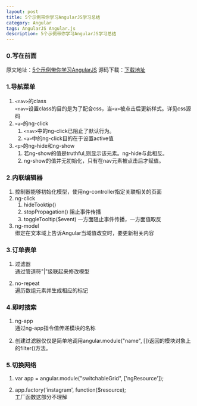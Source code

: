 ```yaml
---
layout: post
title: 5个示例带你学习AngularJS学习总结
category: Angular
tags: AngularJS Angular.js
description: 5个示例带你学习AngularJS学习总结
---
```


### 0.写在前面

原文地址：[5个示例带你学习AngularJS](http://blog.jobbole.com/48979/)
源码下载：[下载地址](http://demo.tutorialzine.com/2013/08/learn-angularjs-5-examples/angularjs-examples.zip)

### 1.导航菜单

1. `<nav>`的class  
	`<nav>`设置class的目的是为了配合css，当`<a>`被点击后更新样式。详见css源码
2. `<a>`的ng-click
	1. `<nav>`中的ng-click已阻止了默认行为。
	2. `<a>`中的ng-click目的在于设置active值
3. `<p>`的ng-hide和ng-show
	1. 若ng-show的值是truthful,则显示该元素。ng-hide与此相反。
	2. ng-show的值并无初始化，只有在nav元素被点击后才赋值。

### 2.内联编辑器

1. 控制器能够初始化模型，使用ng-controller指定关联相关的页面
2. ng-click  
	1. hideTooktip()
	2. stopPropagation() 阻止事件传播
	3. toggleTooltip($event) 一方面阻止事件传播，一方面值取反
3. ng-model  
	绑定在文本域上告诉Angular当域值改变时，要更新相关内容

### 3.订单表单

1. 过滤器   
	通过管道符"|"级联起来修改模型

2. no-repeat  
	遍历数组元素并生成相应的标记

### 4.即时搜索

1. ng-app  
	通过ng-app指令值传递模块的名称

2. 创建过滤器仅仅是简单地调用angular.module("name", [])返回的模块对象上的filter()方法。

### 5.切换网络

1. var app = angular.module("switchableGrid", ['ngResource']);

2. app.factory('instagram', function($resource);  
	工厂函数这部分不理解


